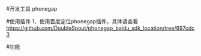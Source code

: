 #开发工具
phonegap

#使用插件
1、使用百度定位phonegap插件，具体请查看
https://github.com/DoubleSpout/phonegap_baidu_sdk_location/tree/697cdc3


#功能
